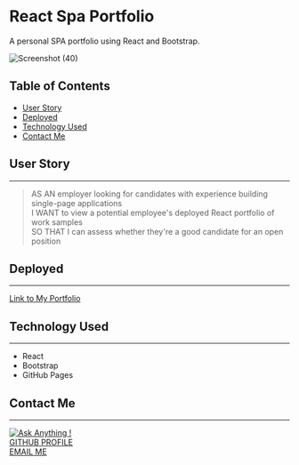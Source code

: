 # React Spa Portfolio


A personal SPA portfolio using React and Bootstrap.

 ![Screenshot (40)](https://user-images.githubusercontent.com/72768374/118051793-377e3500-b347-11eb-868e-1a81f8684d59.png)

## Table of Contents
  * [User Story](#user-story)
  * [Deployed](#deployed)
  * [Technology Used](#technology-used)
  * [Contact Me](#contact-me)

 ## User Story
 ***
> AS AN employer looking for candidates with experience building single-page applications  
I WANT to view a potential employee's deployed React portfolio of work samples  
SO THAT I can assess whether they're a good candidate for an open position 

## Deployed
***
[Link to My Portfolio](https://cocobeware83.github.io/spa-portfolio-coryneel/)

## Technology Used
***
- React
- Bootstrap
- GitHub Pages

## Contact Me
***
[![Ask Anything !](https://img.shields.io/badge/Ask%20Us-Anything-1abc9c.svg)](https://GitHub.com/Naereen/ama)   
[GITHUB PROFILE](https://github.com/cocobeware83)  
[EMAIL ME](mailto:corycneel@gmail.com)  
